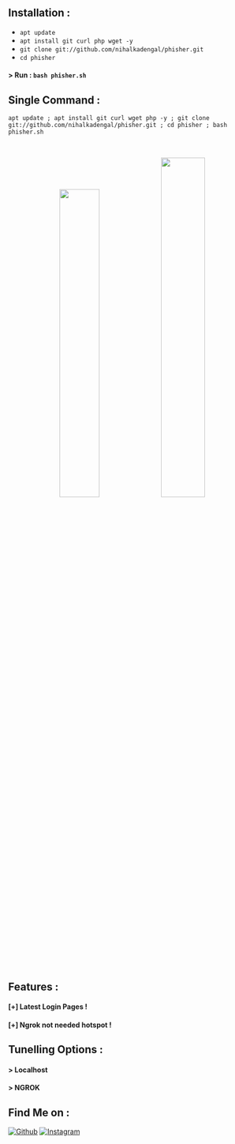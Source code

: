 ## Installation :

* `apt update`
* `apt install git curl php wget -y`
* `git clone git://github.com/nihalkadengal/phisher.git`
* `cd phisher`
#### > Run : `bash phisher.sh`

## Single Command :
```
apt update ; apt install git curl wget php -y ; git clone git://github.com/nihalkadengal/phisher.git ; cd phisher ; bash phisher.sh
```
<br>
<p align="center">
<img width="40%" src="https://user-images.githubusercontent.com/70748280/100085976-be5f5400-2e72-11eb-9143-a605ad41f74c.jpg"/>
<img width="42%" src="https://user-images.githubusercontent.com/70748280/100086055-dcc54f80-2e72-11eb-89d0-8c399463af56.jpg"/>
</p>

## Features :
#### [+] Latest Login Pages !
#### [+] Ngrok not needed hotspot !

## Tunelling Options :
#### > Localhost
#### > NGROK 

## Find Me on :
[![Github](https://img.shields.io/badge/Github-nihalkadengal-green?style=for-the-badge&logo=github)](https://github.com/nihalkadengal)
[![Instagram](https://img.shields.io/badge/IG-%40nihal07._-red?style=for-the-badge&logo=instagram)](https://www.instagram.com/nihal07._)
